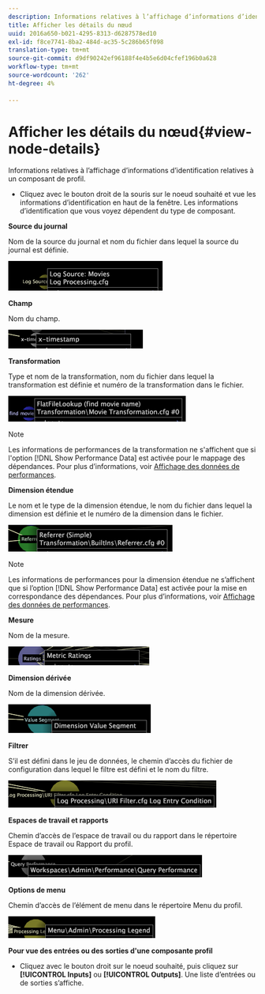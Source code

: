 ```yaml
---
description: Informations relatives à l’affichage d’informations d’identification relatives à un composant de profil.
title: Afficher les détails du nœud
uuid: 2016a650-b021-4295-8313-d6287578ed10
exl-id: f8ce7741-8ba2-484d-ac35-5c286b65f098
translation-type: tm+mt
source-git-commit: d9df90242ef96188f4e4b5e6d04cfef196b0a628
workflow-type: tm+mt
source-wordcount: '262'
ht-degree: 4%

---
```


# Afficher les détails du nœud{#view-node-details}

Informations relatives à l’affichage d’informations d’identification relatives à un composant de profil.

* Cliquez avec le bouton droit de la souris sur le noeud souhaité et vue les informations d’identification en haut de la fenêtre. Les informations d’identification que vous voyez dépendent du type de composant.

**Source du journal**

Nom de la source du journal et nom du fichier dans lequel la source du journal est définie.

![](assets/vis_DependencyMap_LogSourceID.png)

**Champ**

Nom du champ.

![](assets/vis_DependencyMap_FieldID.png)

**Transformation**

Type et nom de la transformation, nom du fichier dans lequel la transformation est définie et numéro de la transformation dans le fichier.

![](assets/vis_DependencyMap_TransformationID.png)

>[!NOTE]
>
>Les informations de performances de la transformation ne s&#39;affichent que si l&#39;option [!DNL Show Performance Data] est activée pour le mappage des dépendances. Pour plus d’informations, voir [Affichage des données de performances](../../../../../home/c-get-started/c-admin-intrf/c-dataset-mgrs/c-dep-maps/c-disp-perf-data.md#concept-974e2bac3e184f0dab530e63aa4f5ecb).

**Dimension étendue**

Le nom et le type de la dimension étendue, le nom du fichier dans lequel la dimension est définie et le numéro de la dimension dans le fichier.

![](assets/vis_DependencyMap_ExtendedDimensionID.png)

>[!NOTE]
>
>Les informations de performances pour la dimension étendue ne s’affichent que si l’option [!DNL Show Performance Data] est activée pour la mise en correspondance des dépendances. Pour plus d’informations, voir [Affichage des données de performances](../../../../../home/c-get-started/c-admin-intrf/c-dataset-mgrs/c-dep-maps/c-disp-perf-data.md#concept-974e2bac3e184f0dab530e63aa4f5ecb).

**Mesure**

Nom de la mesure.

![](assets/vis_DependencyMap_MetricID.png)

**Dimension dérivée**

Nom de la dimension dérivée.

![](assets/vis_DependencyMap_DerivedDimensionID.png)

**Filtrer**

S’il est défini dans le jeu de données, le chemin d’accès du fichier de configuration dans lequel le filtre est défini et le nom du filtre.

![](assets/vis_DependencyMap_FilterID_Dataset.png)

**Espaces de travail et rapports**

Chemin d’accès de l’espace de travail ou du rapport dans le répertoire Espace de travail ou Rapport du profil.

![](assets/vis_DependencyMap_WorkspaceID.png)

**Options de menu**

Chemin d’accès de l’élément de menu dans le répertoire Menu du profil.

![](assets/vis_DependencyMap_MenuID.png)

**Pour vue des entrées ou des sorties d&#39;une composante profil**

* Cliquez avec le bouton droit sur le noeud souhaité, puis cliquez sur **[!UICONTROL Inputs]** ou **[!UICONTROL Outputs]**. Une liste d’entrées ou de sorties s’affiche.
